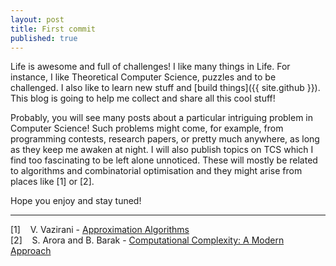 ```yaml
---
layout: post
title: First commit
published: true 
---
```


Life is awesome and full of challenges! I like many things in Life. For instance, I like Theoretical Computer Science, puzzles and to be challenged. I also like to learn new stuff and [build things]({{ site.github }}). This blog is going to help me collect and share all this cool stuff!

Probably, you will see many posts about a particular intriguing problem in Computer Science! Such problems might come, for example, from programming contests, research papers, or pretty much anywhere, as long as they keep me awaken at night. I will also publish topics on TCS which I find too fascinating to be left alone unnoticed. These will mostly be related to algorithms and combinatorial optimisation and they might arise from places like [1] or [2].

Hope you enjoy and stay tuned!

<hr class="gradient">  

[1] &nbsp;&nbsp; V. Vazirani - [Approximation Algorithms](http://www.cc.gatech.edu/fac/Vijay.Vazirani/book.pdf)  
[2] &nbsp;&nbsp; S. Arora and B. Barak - [Computational Complexity: A Modern Approach](http://theory.cs.princeton.edu/complexity/book.pdf)